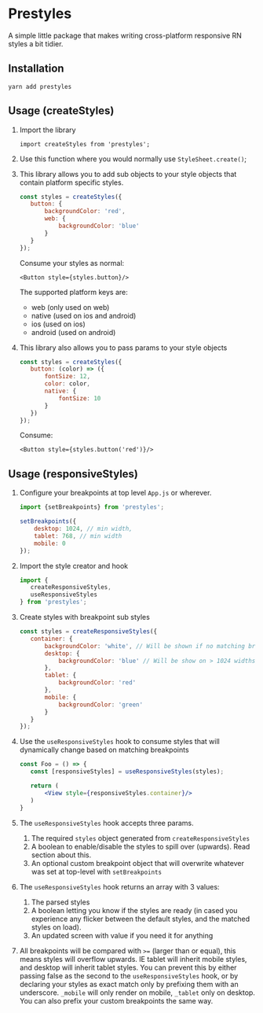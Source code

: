 # Prestyles
A simple little package that makes writing cross-platform responsive RN styles a bit tidier.


## Installation
`yarn add prestyles`

## Usage (createStyles)

1. Import the library

    `import createStyles from 'prestyles';`

2. Use this function where you would normally use `StyleSheet.create()`;

3. This library allows you to add sub objects to your style objects that contain platform specific styles.

    ```jsx harmony
    const styles = createStyles({
       button: {
           backgroundColor: 'red',
           web: {
               backgroundColor: 'blue'
           }   
       }
   });
    ```
   
   Consume your styles as normal:
   
   `<Button style={styles.button}/>`
   
   The supported platform keys are:
    - web (only used on web)
    - native (used on ios and android)
    - ios (used on ios)
    - android (used on android)
    
4. This library also allows you to pass params to your style objects

    ```jsx harmony
   const styles = createStyles({
       button: (color) => ({
           fontSize: 12,
           color: color,
           native: {
               fontSize: 10
           }
       })
    });
    ```
   
   Consume:
   
   `<Button style={styles.button('red')}/>`
   
## Usage (responsiveStyles)

1. Configure your breakpoints at top level `App.js` or wherever.
    
   ```jsx harmony
   import {setBreakpoints} from 'prestyles';
   
   setBreakpoints({
       desktop: 1024, // min width,
       tablet: 768, // min width
       mobile: 0
   });
    ```
2. Import the style creator and hook

    ```jsx harmony
   import {
       createResponsiveStyles, 
       useResponsiveStyles
   } from 'prestyles';
    ```
   
3. Create styles with breakpoint sub styles

    ```jsx harmony
    const styles = createResponsiveStyles({
       container: {
           backgroundColor: 'white', // Will be shown if no matching breakpoint
           desktop: {
               backgroundColor: 'blue' // Will be show on > 1024 widths
           },
           tablet: {
               backgroundColor: 'red'
           },
           mobile: {
               backgroundColor: 'green'
           }   
       }
    });
    ```
   
4. Use the `useResponsiveStyles` hook to consume styles that will dynamically change based on matching breakpoints

    ```jsx harmony
    const Foo = () => {
       const [responsiveStyles] = useResponsiveStyles(styles);
   
       return (
           <View style={responsiveStyles.container}/>
       )  
   }
    ```
  
5. The `useResponsiveStyles` hook accepts three params.
    1. The required `styles` object generated from `createResponsiveStyles`
    2. A boolean to enable/disable the styles to spill over (upwards). Read section about this.
    3. An optional custom breakpoint object that will overwrite whatever was set at top-level with `setBreakpoints`
  
6. The `useResponsiveStyles` hook returns an array with 3 values:
    1. The parsed styles
    2. A boolean letting you know if the styles are ready (in cased you experience any flicker between the default styles, and the matched styles on load).
    3. An updated screen with value if you need it for anything
    
7. All breakpoints will be compared with `>=` (larger than or equal), this means styles will overflow upwards. IE tablet will inherit mobile styles, and desktop will inherit tablet styles. You can prevent this by either passing false as the second to the `useResponsiveStyles` hook, or by declaring your styles as exact match only by prefixing them with an underscore. `_mobile` will only render on mobile, `_tablet` only on desktop. You can also prefix your custom breakpoints the same way.

